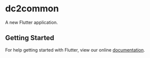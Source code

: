 # dc2common

A new Flutter application.

## Getting Started

For help getting started with Flutter, view our online
[documentation](https://flutter.io/).
